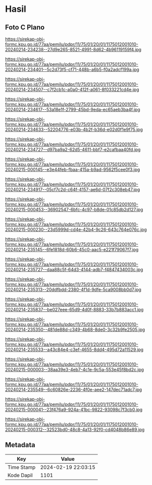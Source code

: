 # Hasil

## Foto C Plano

https://sirekap-obj-formc.kpu.go.id/77aa/pemilu/pdpr/11/75/01/20/01/1175012001010-20240214-234238--27d9e265-8521-4991-8d62-4b96119159f4.jpg

https://sirekap-obj-formc.kpu.go.id/77aa/pemilu/pdpr/11/75/01/20/01/1175012001010-20240214-234401--5c2d73f5-cf71-448b-a6b5-f0a2adcf199a.jpg

https://sirekap-obj-formc.kpu.go.id/77aa/pemilu/pdpr/11/75/01/20/01/1175012001010-20240214-234507--c7f2cb1c-a0a0-412f-a061-8f033221cd4e.jpg

https://sirekap-obj-formc.kpu.go.id/77aa/pemilu/pdpr/11/75/01/20/01/1175012001010-20240214-234617--53a18e1f-2799-45bd-9eda-ec65aeb3ba4f.jpg

https://sirekap-obj-formc.kpu.go.id/77aa/pemilu/pdpr/11/75/01/20/01/1175012001010-20240214-234633--52204776-e03b-4b2f-b36d-e02d0f1e9f75.jpg

https://sirekap-obj-formc.kpu.go.id/77aa/pemilu/pdpr/11/75/01/20/01/1175012001010-20240214-234727--d97ba9a2-62d5-4611-bbf7-e2cafbaa40fd.jpg

https://sirekap-obj-formc.kpu.go.id/77aa/pemilu/pdpr/11/75/01/20/01/1175012001010-20240215-000145--e3e44feb-fbaa-415a-b9ad-9562f5cee0f3.jpg

https://sirekap-obj-formc.kpu.go.id/77aa/pemilu/pdpr/11/75/01/20/01/1175012001010-20240214-234917--05cf7c2d-c64f-4157-ae6d-07f2c308eb47.jpg

https://sirekap-obj-formc.kpu.go.id/77aa/pemilu/pdpr/11/75/01/20/01/1175012001010-20240215-000453--36902547-6bfc-4c97-b8de-01c85db2d127.jpg

https://sirekap-obj-formc.kpu.go.id/77aa/pemilu/pdpr/11/75/01/20/01/1175012001010-20240215-000230--23d5999d-cd4e-42b4-9c26-643c764e076c.jpg

https://sirekap-obj-formc.kpu.go.id/77aa/pemilu/pdpr/11/75/01/20/01/1175012001010-20240214-235145--6fe1818d-60b6-45c0-aac5-e221f79067f7.jpg

https://sirekap-obj-formc.kpu.go.id/77aa/pemilu/pdpr/11/75/01/20/01/1175012001010-20240214-235727--daa88c5f-64d3-4144-adb7-f4847434003c.jpg

https://sirekap-obj-formc.kpu.go.id/77aa/pemilu/pdpr/11/75/01/20/01/1175012001010-20240214-235313--20ddfbdd-2380-4f1d-9dfe-5ca9008bb0d7.jpg

https://sirekap-obj-formc.kpu.go.id/77aa/pemilu/pdpr/11/75/01/20/01/1175012001010-20240214-235837--be027eee-65d9-4d0f-8883-33b7b883acc1.jpg

https://sirekap-obj-formc.kpu.go.id/77aa/pemilu/pdpr/11/75/01/20/01/1175012001010-20240214-235350--481de88d-c349-4b68-8de0-3c32b9fe2505.jpg

https://sirekap-obj-formc.kpu.go.id/77aa/pemilu/pdpr/11/75/01/20/01/1175012001010-20240214-235533--a43c84e4-c3ef-4655-8dd4-495d72a11529.jpg

https://sirekap-obj-formc.kpu.go.id/77aa/pemilu/pdpr/11/75/01/20/01/1175012001010-20240215-000003--38aa39e3-4eb7-4c1e-9c5a-553e45f8bd2c.jpg

https://sirekap-obj-formc.kpu.go.id/77aa/pemilu/pdpr/11/75/01/20/01/1175012001010-20240214-235549--6c60826e-2236-4f0e-aee2-147dec71adc7.jpg

https://sirekap-obj-formc.kpu.go.id/77aa/pemilu/pdpr/11/75/01/20/01/1175012001010-20240215-000041--23f476a9-924a-41bc-9822-93098c7f3cb0.jpg

https://sirekap-obj-formc.kpu.go.id/77aa/pemilu/pdpr/11/75/01/20/01/1175012001010-20240215-000312--32523bd0-48c8-4a13-92f0-cd4048b86e89.jpg


## Metadata

| Key        | Value               |
| ---------- | ------------------- |
| Time Stamp | 2024-02-19 22:03:15 |
| Kode Dapil | 1101                |



